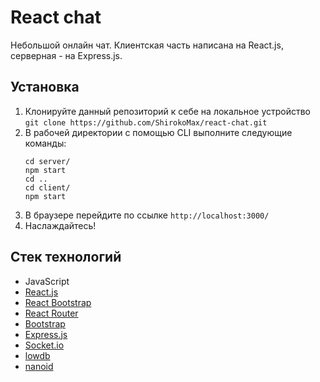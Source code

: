 # React chat

Небольшой онлайн чат. Клиентская часть написана на React.js, серверная - на Express.js. 

## Установка

1. Клонируйте данный репозиторий к себе на локальное устройство
   `git clone https://github.com/ShirokoMax/react-chat.git`
2. В рабочей директории с помощью CLI выполните следующие команды:
    ```
    cd server/
    npm start
    cd ..
    cd client/
    npm start
    ```
3. В браузере перейдите по ссылке `http://localhost:3000/` 
4. Наслаждайтесь!

## Стек технологий

* JavaScript
* [React.js](https://reactjs.org/)
* [React Bootstrap](https://react-bootstrap.github.io/)
* [React Router](https://reactrouter.com/)
* [Bootstrap](https://getbootstrap.com/)
* [Express.js](https://expressjs.com/)
* [Socket.io](https://socket.io/)
* [lowdb](https://github.com/typicode/lowdb)
* [nanoid](https://github.com/ai/nanoid)
